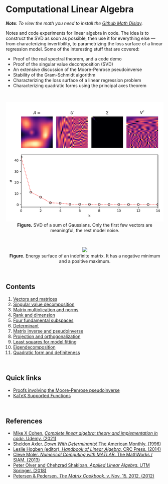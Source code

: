 # Computational Linear Algebra

<i>**Note**: To view the math you need to install the [Github Math Dislay](https://chrome.google.com/webstore/detail/github-math-display/cgolaobglebjonjiblcjagnpmdmlgmda).</i>

Notes and code experiments for linear algebra in code. The idea is to construct the SVD as soon as possible, then use it for everything else &mdash; from characterizing invertibility, to parametrizing the loss surface of a linear regression model. Some of the interesting stuff that are covered:
  * Proof of the real spectral theorem, and a code demo
  * Proof of the singular value decomposition (SVD)
  * An extensive discussion of the Moore-Penrose pseudoinverse
  * Stability of the Gram-Schmidt algorithm
  * Characterizing the loss surface of a linear regression problem
  * Characterizing quadratic forms using the principal axes theorem

<br>

<p align="center">
    <img src='img/13_kde.png'>
    <br>
    <b>Figure.</b> SVD of a sum of Gaussians. Only the first few vectors are meaningful, the rest model noise. 
</p>

<br>

<p align="center">
    <img src='img/18_normalized_indefiniteQF.png'>
    <br>
    <b>Figure.</b> Energy surface of an indefinite matrix. It has a negative minimum and a positive maximum.
</p>

<br>

## Contents


1. [Vectors and matrices](https://github.com/particle1331/computational-linear-algebra/blob/master/chapters/01-vectors.ipynb)
2. [Singular value decomposition](https://github.com/particle1331/computational-linear-algebra/blob/master/chapters/02-svd.ipynb)
3. [Matrix multiplication and norms](https://github.com/particle1331/computational-linear-algebra/blob/master/mm-norms.md)
4. [Rank and dimension](https://github.com/particle1331/computational-linear-algebra/blob/master/rank.md)
5. [Four fundamental subspaces](https://github.com/particle1331/computational-linear-algebra/blob/master/four-subspaces.md)
6. [Determinant](https://github.com/particle1331/computational-linear-algebra/blob/master/det.md)
7. [Matrix inverse and pseudoinverse](https://github.com/particle1331/computational-linear-algebra/blob/master/inverse.md)
8. [Projection and orthogonalization](https://github.com/particle1331/computational-linear-algebra/blob/master/projection.md)
9. [Least squares for model fitting](https://github.com/particle1331/computational-linear-algebra/blob/master/least-squares.md)
10. [Eigendecomposition](https://github.com/particle1331/computational-linear-algebra/blob/master/eigendecomp.md)
11. [Quadratic form and definiteness](https://github.com/particle1331/computational-linear-algebra/blob/master/quadratic.md)

<br>

## Quick links

* [Proofs involving the Moore-Penrose pseudoinverse](https://en.wikipedia.org/wiki/Proofs_involving_the_Moore%E2%80%93Penrose_inverse)
* [KaTeX Supported Functions](https://katex.org/docs/supported.html)


<br>

## References
* [Mike X Cohen.](http://mikexcohen.com/) [*Complete linear algebra: theory and implementation in code*. Udemy. (2021)](https://www.udemy.com/course/linear-algebra-theory-and-implementation/)
* [Sheldon Axler. *Down With Determinants!* The American Monthly. (1996)](https://www.maa.org/sites/default/files/pdf/awards/Axler-Ford-1996.pdf)
* [Leslie Hogben (editor). *Handbook of Linear Algebra*. CRC Press. (2014)](https://www.oreilly.com/library/view/handbook-of-linear/9781466507296/)
* [Cleve Moler. *Numerical Computing with MATLAB*. The MathWorks / SIAM. (2013)](https://www.mathworks.com/moler/index_ncm.html)
* [Peter Olver and Chehzrad Shakiban. *Applied Linear Algebra*. UTM Springer. (2018)](https://www-users.math.umn.edu/~olver/books.html)
* [Petersen & Pedersen. *The Matrix Cookbook*. v. Nov. 15, 2012. (2012)](https://www.math.uwaterloo.ca/~hwolkowi/matrixcookbook.pdf)
